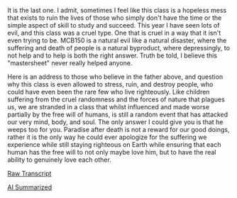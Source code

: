 It is the last one. I admit, sometimes I feel like this class is a hopeless mess that exists to ruin the lives of those who simply don't have the time or the simple aspect of skill to study and succeed. This year I have seen lots of evil, and this class was a cruel type. One that is cruel in a way that it isn't even trying to be. MCB150 is a natural evil like a natural disaster, where the suffering and death of people is a natural byproduct, where depressingly, to not help and to help is both the right answer. Truth be told, I believe this "mastersheet" never really helped anyone. 

Here is an address to those who believe in the father above, and question why this class is even allowed to stress, ruin, and destroy people, who could have even been the rare few who live righteously. Like children suffering from the cruel randomness and the forces of nature that plagues us, we are stranded in a class that whilst influenced and made worse partially by the free will of humans, is still a random event that has attacked our very mind, body, and soul. The only answer I could give you is that he weeps too for you. Paradise after death is not a reward for our good doings, rather it is the only way he could ever apologize for the suffering we experience while still staying righteous on Earth while ensuring that each human has the free will to not only maybe love him, but to have the real ability to genuinely love each other. 

[Raw Transcript](https://github.com/MCBasterSheet/MCBasterSheet/blob/main/MCB150/pages/Lectures/Raw-Transcripts/May%201st%2C%202024.md)

[AI Summarized](https://github.com/MCBasterSheet/MCBasterSheet/blob/main/MCB150/pages/Lectures/AI-Summaries/First%20of%20May%202024.md)
